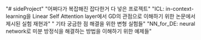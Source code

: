 "# sideProject" 
"어쩌다가 복잡해진 잡다한거 다 넣은 프로젝트"
"ICL: in-context-learning을 Linear Self Attention layer에서 GD의 관점으로 이해하기 위한 논문에서 제시된 실험 재현과"
" 기타 궁금한 점 해결을 위한 변형 실험들"
"NN_for_DE: neural network로 미분 방정식을 해결하는 방법을 이해하기 위한 예제들"


